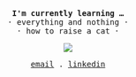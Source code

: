 <p align="center">
  <samp><strong>I'm currently learning …</strong><samp><br>
  <samp>· everything and nothing ·<samp><br>
  <samp>· how to raise a cat ·<samp>
</p>

<p align="center">
    <img src="https://user-images.githubusercontent.com/107719378/215003518-1df69c02-aee1-4a5e-8a46-b22e9cc3dc28.svg"></img>
</p>
      
<p align="center">
  <samp>
    <a href="mailto:For.Mohammad.Asadpour@gmail.com">email</a> .
    <a href="https://www.linkedin.com/in/mohammad-asadpour-96749026a/">linkedin</a>
  </samp>
</p>
      
